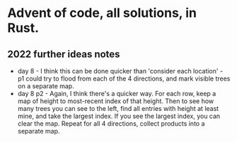 # Advent of code, all solutions, in Rust.

## 2022 further ideas notes

* day 8 - I think this can be done quicker than 'consider each location' - p1 could try to flood from each of the 4 directions, and mark visible trees on a separate map.
* day 8 p2 - Again, I think there's a quicker way. For each row, keep a map of height to most-recent index of that height. Then to see how many trees you can see to the left, find all entries with height at least mine, and take the largest index. If you see the largest index, you can clear the map. Repeat for all 4 directions, collect products into a separate map.